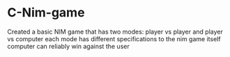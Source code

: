 # C-Nim-game

Created a basic NIM game that has two modes: player vs player and player vs computer
each mode has different specifications to the nim game itself
computer can reliably win against the user
